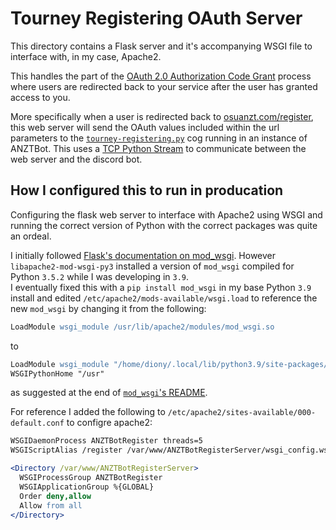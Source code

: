 # Tourney Registering OAuth Server

This directory contains a Flask server and it's accompanying WSGI file to interface with, in my case, Apache2.

This handles the part of the [OAuth 2.0 Authorization Code Grant](https://oauth.net/2/grant-types/authorization-code/) process where users are redirected back to your service after the user has granted access to you.

More specifically when a user is redirected back to [osuanzt.com/register](http://osuanzt.com/register/), this web server will send the OAuth values included within the url parameters to the [`tourney-registering.py`](cogs/tourney-registering.py) cog running in an instance of ANZTBot. This uses a [TCP Python Stream](https://docs.python.org/3/library/asyncio-stream.html#tcp-echo-client-using-streams) to communicate between the web server and the discord bot.


## How I configured this to run in producation
Configuring the flask web server to interface with Apache2 using WSGI and running the correct version of Python with the correct packages was quite an ordeal.

I initially followed [Flask's documentation on mod_wsgi](https://flask.palletsprojects.com/en/1.1.x/deploying/mod_wsgi/). However `libapache2-mod-wsgi-py3` installed a version of `mod_wsgi` compiled for Python `3.5.2` while I was developing in `3.9`.<br>
I eventually fixed this with a `pip install mod_wsgi` in my base Python `3.9` install and edited `/etc/apache2/mods-available/wsgi.load` to reference the new `mod_wsgi` by changing it from the following: 
```apache
LoadModule wsgi_module /usr/lib/apache2/modules/mod_wsgi.so
``` 
to 
```apache
LoadModule wsgi_module "/home/diony/.local/lib/python3.9/site-packages/mod_wsgi/server/mod_wsgi-py39.cpython-39-x86_64-linux-gnu.so"
WSGIPythonHome "/usr"
```
as suggested at the end of [`mod_wsgi`'s README](https://github.com/GrahamDumpleton/mod_wsgi#connecting-into-apache-installation).

For reference I added the following to `/etc/apache2/sites-available/000-default.conf` to configre apache2:
```apache
WSGIDaemonProcess ANZTBotRegister threads=5
WSGIScriptAlias /register /var/www/ANZTBotRegisterServer/wsgi_config.wsgi

<Directory /var/www/ANZTBotRegisterServer>
  WSGIProcessGroup ANZTBotRegister
  WSGIApplicationGroup %{GLOBAL}
  Order deny,allow
  Allow from all
</Directory>
```